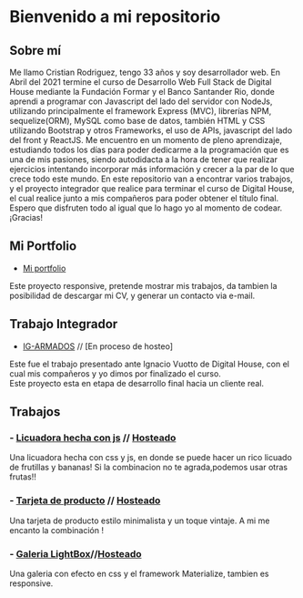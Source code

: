 # Bienvenido a mi repositorio

## Sobre mí

Me llamo Cristian Rodriguez, tengo 33 años y soy desarrollador web. En Abril del 2021 termine el curso de Desarrollo Web Full Stack de Digital House mediante la Fundación Formar y el Banco Santander Rio, donde aprendi a programar con Javascript del lado del servidor con NodeJs, utilizando principalmente el framework Express (MVC), librerías NPM, sequelize(ORM), MySQL como base de datos, también HTML y CSS utilizando Bootstrap y otros Frameworks, el uso de APIs, javascript del lado del front y ReactJS. Me encuentro en un momento de pleno aprendizaje, estudiando todos los días para poder dedicarme a la programación que es una de mis pasiones, siendo autodidacta a la hora de tener que realizar ejercicios intentando incorporar más información y crecer a la par de lo que crece todo este mundo. En este repositorio van a encontrar varios trabajos, y el proyecto integrador que realice para terminar el curso de Digital House, el cual realice junto a mis compañeros para poder obtener el título final. Espero que disfruten todo al igual que lo hago yo al momento de codear. ¡Gracias!

## Mi Portfolio 

- [Mi portfolio](https://cristian-rodriguez.herokuapp.com/)

Este proyecto responsive, pretende mostrar mis trabajos, da tambien la posibilidad de descargar mi CV, y generar un contacto via e-mail.

## Trabajo Integrador 

- [IG-ARMADOS](https://github.com/crisode/grupo_3_IG-ARMADOS) // [En proceso de hosteo]

Este fue el trabajo presentado ante Ignacio Vuotto de Digital House, con el cual mis compañeros y yo dimos por finalizado el curso. <br>
Este proyecto esta en etapa de desarrollo final hacia un cliente real.

## Trabajos 

### - [Licuadora hecha con js](https://github.com/crisode/Licuadora)   //  [Hosteado](https://crisode.github.io/Licuadora/)

Una licuadora hecha con css y js, en donde se puede hacer un rico licuado de frutillas y bananas! Si la combinacion no te agrada,podemos usar otras frutas!!
 
### -  [Tarjeta de producto](https://github.com/crisode/cajaVintage) // [Hosteado](https://crisode.github.io/cajaVintage/)
 
 Una tarjeta de producto estilo minimalista y un toque vintaje. A mi me encanto la combinación !
 
 ### - [Galeria LightBox](https://github.com/crisode/galeriaLighbox)//[Hosteado](https://crisode.github.io/galeriaLighbox/)
 
 Una galeria con efecto en css y el framework Materialize, tambien es responsive.
